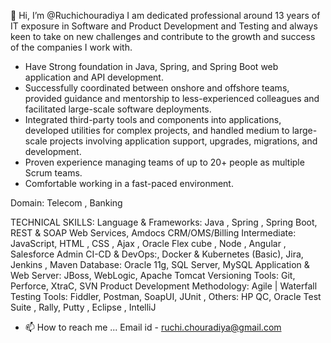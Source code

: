👋 Hi, I’m @Ruchichouradiya
I am dedicated professional around 13 years of IT exposure in Software and Product Development and Testing and always keen to take on new challenges and contribute to the growth and success of the companies I work with. 

- Have Strong foundation in Java, Spring, and Spring Boot web application and API development. 
- Successfully coordinated between onshore and offshore teams, provided guidance and mentorship to 
 less-experienced colleagues and facilitated large-scale software deployments.
- Integrated third-party tools and components into applications, developed utilities for complex projects, 
 and handled medium to large-scale projects involving application support, upgrades, migrations, and 
 development.
- Proven experience managing teams of up to 20+ people as multiple Scrum teams.
- Comfortable working in a fast-paced environment.

Domain: Telecom , Banking

TECHNICAL SKILLS:
Language & Frameworks: Java , Spring , Spring Boot, REST & SOAP Web Services, Amdocs CRM/OMS/Billing
Intermediate: JavaScript, HTML , CSS , Ajax , Oracle Flex cube , Node , Angular , Salesforce Admin
CI-CD & DevOps:, Docker & Kubernetes (Basic), Jira, Jenkins , Maven
Database: Oracle 11g, SQL Server, MySQL
Application & Web Server: JBoss, WebLogic, Apache Tomcat
Versioning Tools: Git, Perforce, XtraC, SVN
Product Development Methodology: Agile | Waterfall
Testing Tools: Fiddler, Postman, SoapUI, JUnit ,
Others: HP QC, Oracle Test Suite , Rally, Putty , Eclipse , IntelliJ

- 📫 How to reach me ...
Email id - ruchi.chouradiya@gmail.com
